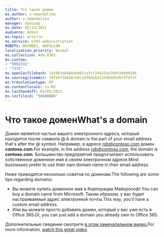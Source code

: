 ```yaml
---
title: Что такое домен
ms.author: v-smandalika
author: v-smandalika
manager: dansimp
ms.date: 02/23/2021
audience: Admin
ms.topic: article
ms.service: o365-administration
ROBOTS: NOINDEX, NOFOLLOW
localization_priority: Normal
ms.collection: Adm_O365
ms.custom:
- "9002531"
- "7375"
ms.openlocfilehash: 145563a64bbebb6fcafcf249231e70dfa99d92d6
ms.sourcegitcommit: 78fe9f33438cb0c19f0dab31253b5853b73f4f47
ms.translationtype: MT
ms.contentlocale: ru-RU
ms.lasthandoff: 03/05/2021
ms.locfileid: "50500886"
---
```

# <a name="whats-a-domain"></a><span data-ttu-id="c9212-102">Что такое домен</span><span class="sxs-lookup"><span data-stu-id="c9212-102">What's a domain</span></span>

<span data-ttu-id="c9212-103">Домен является частью вашего электронного адреса, который находится после символа @.</span><span class="sxs-lookup"><span data-stu-id="c9212-103">A domain is the part of your email address that's after the @ symbol.</span></span> <span data-ttu-id="c9212-104">Например, в адресе rob@contoso.com домен **contoso.com**.</span><span class="sxs-lookup"><span data-stu-id="c9212-104">For example, in the address rob@contoso.com, the domain is **contoso.com**.</span></span> <span data-ttu-id="c9212-105">Большинство предприятий предпочитают использовать собственное доменное имя в своем электронном адресе.</span><span class="sxs-lookup"><span data-stu-id="c9212-105">Most businesses prefer to use their own domain name in their email address.</span></span>

<span data-ttu-id="c9212-106">Ниже приводится несколько советов по доменам:</span><span class="sxs-lookup"><span data-stu-id="c9212-106">The following are some tips regarding domains:</span></span>

- <span data-ttu-id="c9212-107">Вы можете купить доменное имя в Корпорации Майкрософт.</span><span class="sxs-lookup"><span data-stu-id="c9212-107">You can buy a domain name from Microsoft.</span></span> <span data-ttu-id="c9212-108">Таким образом, у вас будет настраиваемый адрес электронной почты.</span><span class="sxs-lookup"><span data-stu-id="c9212-108">This way, you'll have a custom email address.</span></span>
- <span data-ttu-id="c9212-109">Или вы можете просто добавить домен, который у вас уже есть в Office 365.</span><span class="sxs-lookup"><span data-stu-id="c9212-109">Or, you can just add a domain you already own to Office 365.</span></span>

<span data-ttu-id="c9212-110">Дополнительные сведения смотрите [в этом замечательном видео.](https://www.youtube.com/watch)</span><span class="sxs-lookup"><span data-stu-id="c9212-110">For more information, [watch this great video](https://www.youtube.com/watch).</span></span>